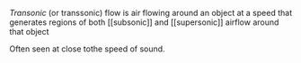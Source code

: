 _Transonic_ (or transsonic) flow is air flowing around an object at a speed that generates regions of both [[subsonic]] and [[supersonic]] airflow around that object

Often seen at close tothe speed of sound.